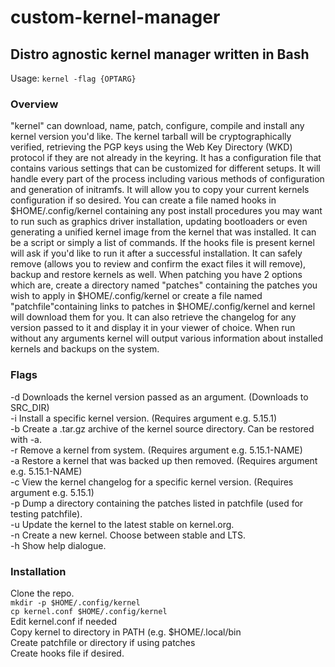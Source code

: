 # custom-kernel-manager

## Distro agnostic kernel manager written in Bash

Usage: `kernel -flag {OPTARG}`

### Overview

"kernel" can download, name, patch, configure, compile and install any kernel
version you'd like. The kernel tarball will be cryptographically verified,
retrieving the PGP keys using the Web Key Directory (WKD) protocol if they are
not already in the keyring. It has a configuration file that contains various
settings that can be customized for different setups. It will handle every part
of the process including various methods of configuration and generation of
initramfs. It will allow you to copy your current kernels configuration if so
desired. You can create a file named hooks in $HOME/.config/kernel containing
any post install procedures you may want to run such as graphics driver
installation, updating bootloaders or even generating a unified kernel image
from the kernel that was installed. It can be a script or simply a list of
commands. If the hooks file is present kernel will ask if you'd like to run it
after a successful installation. It can safely remove (allows you to review and
confirm the exact files it will remove), backup and restore kernels as well.
When patching you have 2 options which are, create a directory named "patches"
containing the patches you wish to apply in $HOME/.config/kernel or create a
file named "patchfile"containing links to patches in $HOME/.config/kernel and
kernel will download them for you. It can also retrieve the changelog for any
version passed to it and display it in your viewer of choice. When run without
any arguments kernel will output various information about installed kernels
and backups on the system.

### Flags

-d   Downloads the kernel version passed as an argument. (Downloads to SRC_DIR)  
-i   Install a specific kernel version. (Requires argument e.g. 5.15.1)  
-b   Create a .tar.gz archive of the kernel source directory. Can be restored with -a.  
-r   Remove a kernel from system. (Requires argument e.g. 5.15.1-NAME)  
-a   Restore a kernel that was backed up then removed. (Requires argument e.g. 5.15.1-NAME)  
-c   View the kernel changelog for a specific kernel version. (Requires argument e.g. 5.15.1)  
-p   Dump a directory containing the patches listed in patchfile (used for testing patchfile).  
-u   Update the kernel to the latest stable on kernel.org.  
-n   Create a new kernel. Choose between stable and LTS.  
-h   Show help dialogue.  

### Installation

Clone the repo.  
`mkdir -p $HOME/.config/kernel`  
`cp kernel.conf $HOME/.config/kernel`  
Edit kernel.conf if needed  
Copy kernel to directory in PATH (e.g. $HOME/.local/bin  
Create patchfile or directory if using patches  
Create hooks file if desired.  
